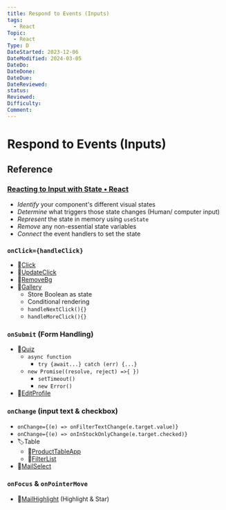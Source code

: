 ```yaml
---
title: Respond to Events (Inputs)
tags:
  - React
Topic:
  - React
Type: D
DateStarted: 2023-12-06
DateModified: 2024-03-05
DateDo:
DateDone:
DateDue:
DateReviewed:
status:
Reviewed:
Difficulty:
Comment:
---
```


# Respond to Events (Inputs)

## Reference

### [Reacting to Input with State • React](https://beta.reactjs.org/learn/reacting-to-input-with-state)

- _Identify_ your component's different visual states
- _Determine_ what triggers those state changes (Human/ computer input)
- _Represent_ the state in memory using `useState`
- _Remove_ any non-essential state variables
- _Connect_ the event handlers to set the state

### `onClick={handleClick}`

- 📌[Click](../../DB-React-Components/Click.md)
- 📌[UpdateClick](../../DB-React-Components/UpdateClick.md)
- 📌[RemoveBg](../../DB-React-Components/RemoveBg.md)
- 📌[Gallery](../../DB-React-Components/Gallery.md)
  - Store Boolean as state
  - Conditional rendering
  - `handleNextClick(){}`
  - `handleMoreClick(){}`

### `onSubmit` (Form Handling)

- 📌[Quiz](../../DB-React-Components/Quiz.md)
  - `async function`
    - `try {await...} catch (err) {...}`
  - `new Promise((resolve, reject) =>{ })`
    - `setTimeout()`
    - `new Error()`
- 📌[EditProfile](../../DB-React-Components/EditProfile.md)

### `onChange` (input text & checkbox)

- `onChange={(e) => onFilterTextChange(e.target.value)}`
- `onChange={(e) => onInStockOnlyChange(e.target.checked)}`
- 🏷️Table
  - 📌[ProductTableApp](../../DB-React-Components/ProductTableApp.md)
  - 📌[FilterList](../../DB-React-Components/FilterList.md)
- 📌[MailSelect](../../DB-React-Components/MailSelect.md)

### `onFocus` & `onPointerMove`

- 📌[MailHighlight](../../DB-React-Components/MailHighlight.md) (Highlight & Star)
